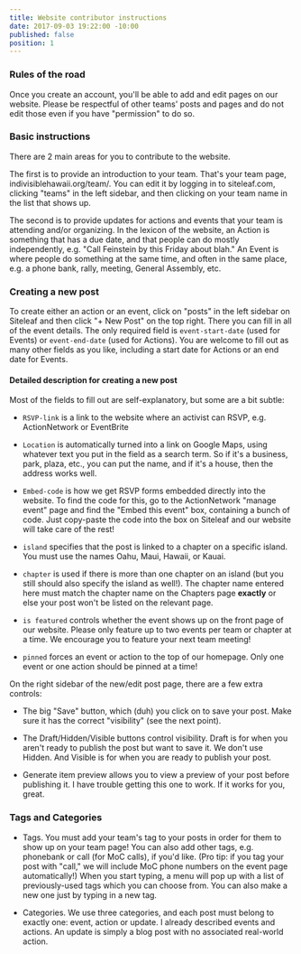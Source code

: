 ```yaml
---
title: Website contributor instructions
date: 2017-09-03 19:22:00 -10:00
published: false
position: 1
---
```


### Rules of the road

Once you create an account, you'll be able to add and edit pages on our website. Please be respectful of other teams' posts and pages and do not edit those even if you have "permission" to do so.

### Basic instructions

There are 2 main areas for you to contribute to the website.

The first is to provide an introduction to your team. That's your team page, indivisiblehawaii.org/team/<your team>. You can edit it by logging in to siteleaf.com, clicking "teams" in the left sidebar, and then clicking on your team name in the list that shows up.

The second is to provide updates for actions and events that your team is attending and/or organizing. In the lexicon of the website, an Action is something that has a due date, and that people can do mostly independently, e.g. "Call Feinstein by this Friday about blah." An Event is where people do something at the same time, and often in the same place, e.g. a phone bank, rally, meeting, General Assembly, etc.

### Creating a new post

To create either an action or an event, click on "posts" in the left sidebar on Siteleaf and then click "\+ New Post" on the top right. There you can fill in all of the event details. The only required field is `event-start-date` (used for Events) or `event-end-date` (used for Actions). You are welcome to fill out as many other fields as you like, including a start date for Actions or an end date for Events.

#### Detailed description for creating a new post

Most of the fields to fill out are self-explanatory, but some are a bit subtle:

* `RSVP-link` is a link to the website where an activist can RSVP, e.g. ActionNetwork or EventBrite

* `Location` is automatically turned into a link on Google Maps, using whatever text you put in the field as a search term. So if it's a business, park, plaza, etc., you can put the name, and if it's a house, then the address works well.

* `Embed-code` is how we get RSVP forms embedded directly into the website. To find the code for this, go to the ActionNetwork "manage event" page and find the "Embed this event" box, containing a bunch of code. Just copy-paste the code into the box on Siteleaf and our website will take care of the rest!

* `island` specifies that the post is linked to a chapter on a specific island. You must use the names Oahu, Maui, Hawaii, or Kauai.

* `chapter` is used if there is more than one chapter on an island (but you still should also specify the island as well!). The chapter name entered here must match the chapter name on the Chapters page **exactly** or else your post won't be listed on the relevant page.

* `is featured` controls whether the event shows up on the front page of our website. Please only feature up to two events per team or chapter at a time. We encourage you to feature your next team meeting!

* `pinned` forces an event or action to the top of our homepage. Only one event or one action should be pinned at a time!

On the right sidebar of the new/edit post page, there are a few extra controls:

* The big "Save" button, which (duh) you click on to save your post. Make sure it has the correct "visibility" (see the next point).

* The Draft/Hidden/Visible buttons control visibility. Draft is for when you aren't ready to publish the post but want to save it. We don't use Hidden. And Visible is for when you are ready to publish your post.

* Generate item preview allows you to view a preview of your post before publishing it. I have trouble getting this one to work. If it works for you, great.

### Tags and Categories

* Tags. You must add your team's tag to your posts in order for them to show up on your team page! You can also add other tags, e.g. phonebank or call (for MoC calls), if you'd like. (Pro tip: if you tag your post with "call," we will include MoC phone numbers on the event page automatically!) When you start typing, a menu will pop up with a list of previously-used tags which you can choose from. You can also make a new one just by typing in a new tag.

* Categories. We use three categories, and each post must belong to exactly one: event, action or update. I already described events and actions. An update is simply a blog post with no associated real-world action.